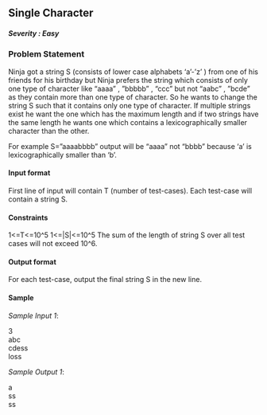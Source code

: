 <h2><div id="title">Single Character</h2></div>

##### Severity : Easy

### Problem Statement

<div id="problem_statement">
Ninja got a string S (consists of lower case alphabets ‘a’-’z’ ) from one of his friends for his birthday but Ninja prefers the string which consists of only one type of character like “aaaa” , ”bbbbb” , “ccc” but not “aabc” , ”bcde” as they contain more than one type of character. So he wants to change the string S such that it contains only one type of character. If multiple strings exist he want the one which has the maximum length and if two strings have the same length he wants one which contains a lexicographically smaller character than the other.

For example S=”aaaabbbb” output will be “aaaa” not “bbbb” because ‘a’ is lexicographically smaller than ‘b’.
</div>

#### Input format

First line of input will contain T (number of test-cases).
Each test-case will contain a string S.

#### Constraints

1<=T<=10^5
1<=|S|<=10^5
The sum of the length of string S over all test cases will not exceed 10^6.

#### Output format

For each test-case, output the final string S in the new line.

#### Sample

_Sample Input 1_:

3  
abc  
cdess  
loss  

_Sample Output 1_:

a  
ss  
ss  
